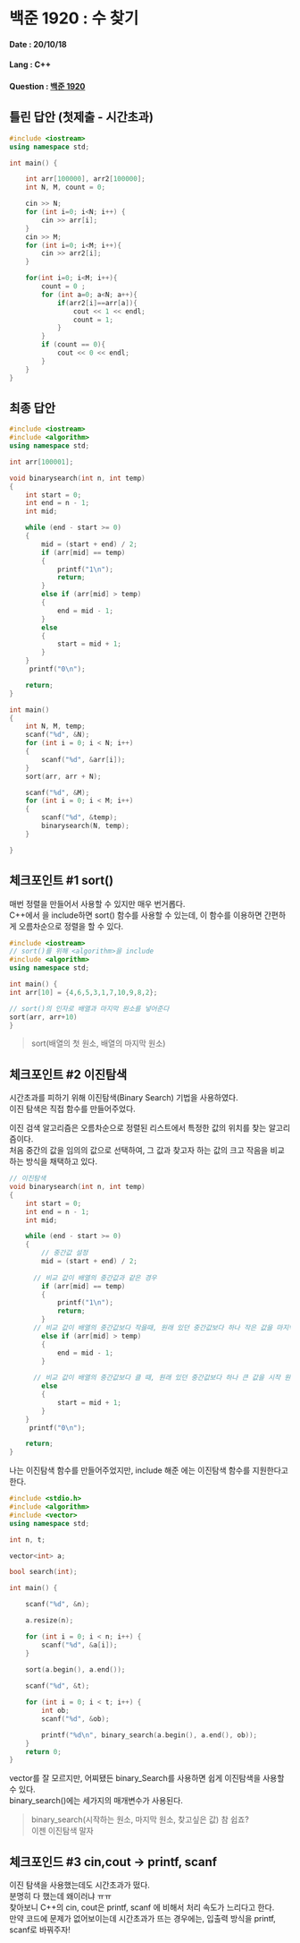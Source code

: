 # 백준 1920 : 수 찾기

#### Date : 20/10/18

#### Lang : C++ 

#### Question : [백준 1920](https://www.acmicpc.net/problem/1920)

## 틀린 답안 (첫제출 - 시간초과)

```C++
#include <iostream>
using namespace std;

int main() {

    int arr[100000], arr2[100000];
    int N, M, count = 0;

    cin >> N;
    for (int i=0; i<N; i++) {
        cin >> arr[i];
    }
    cin >> M;
    for (int i=0; i<M; i++){
        cin >> arr2[i];
    }

    for(int i=0; i<M; i++){
        count = 0 ;
        for (int a=0; a<N; a++){
            if(arr2[i]==arr[a]){
                cout << 1 << endl;
                count = 1;
            }
        }
        if (count == 0){
            cout << 0 << endl;
        }
    }
}
```
## 최종 답안
```C++
#include <iostream>
#include <algorithm>
using namespace std;

int arr[100001];

void binarysearch(int n, int temp)
{
    int start = 0;
    int end = n - 1;
    int mid;

    while (end - start >= 0)
    {
        mid = (start + end) / 2;
        if (arr[mid] == temp)
        {
            printf("1\n");
            return;
        }
        else if (arr[mid] > temp)
        {
            end = mid - 1;
        }
        else
        {
            start = mid + 1;
        }
    }
     printf("0\n");

    return;
}

int main()
{
    int N, M, temp;
    scanf("%d", &N);
    for (int i = 0; i < N; i++)
    {
        scanf("%d", &arr[i]);
    }
    sort(arr, arr + N);

    scanf("%d", &M);
    for (int i = 0; i < M; i++)
    {
        scanf("%d", &temp);
        binarysearch(N, temp);
    }

}


```



## 체크포인트 #1 sort()

매번 정렬을 만들어서 사용할 수 있지만 매우 번거롭다.   
C++에서 <algorithm>을 include하면 sort() 함수를 사용할 수 있는데, 이 함수를 이용하면 간편하게 오름차순으로 정렬을 할 수 있다.   

```C++
#include <iostream> 
// sort()를 위해 <algorithm>을 include
#include <algorithm>
using namespace std;

int main() {
int arr[10] = {4,6,5,3,1,7,10,9,8,2};

// sort()의 인자로 배열과 마지막 원소를 넣어준다
sort(arr, arr+10)
}
```

> sort(배열의 첫 원소, 배열의 마지막 원소)



## 체크포인트 #2 이진탐색  

시간초과를 피하기 위해 이진탐색(Binary Search) 기법을 사용하였다.  
이진 탐색은 직접 함수를 만들어주었다.  

이진 검색 알고리즘은 오름차순으로 정렬된 리스트에서 특정한 값의 위치를 찾는 알고리즘이다.  
처음 중간의 값을 임의의 값으로 선택하여, 그 값과 찾고자 하는 값의 크고 작음을 비교하는 방식을 채택하고 있다.  

```C++
// 이진탐색
void binarysearch(int n, int temp)
{
    int start = 0;
    int end = n - 1;
    int mid;

    while (end - start >= 0)
    {
      	// 중간값 설정
        mid = (start + end) / 2;
      
      // 비교 값이 배열의 중간값과 같은 경우
        if (arr[mid] == temp)
        {
            printf("1\n");
            return;
        }
      // 비교 값이 배열의 중간값보다 작을때, 원래 있던 중간값보다 하나 작은 값을 마지막 원소로 지정해준다.
        else if (arr[mid] > temp)
        {
            end = mid - 1;
        }
      
      // 비교 값이 배열의 중간값보다 클 때, 원래 있던 중간값보다 하나 큰 값을 시작 원소로 지정해준다.
        else
        {
            start = mid + 1;
        }
    }
     printf("0\n");

    return;
}
```

나는 이진탐색 함수를 만들어주었지만, include 해준 <algorithm>에는  이진탐색 함수를 지원한다고 한다.  
```c++
#include <stdio.h>
#include <algorithm>
#include <vector>
using namespace std;

int n, t;

vector<int> a;

bool search(int);

int main() {

	scanf("%d", &n);

	a.resize(n);

	for (int i = 0; i < n; i++) {
		scanf("%d", &a[i]);
	}
    
	sort(a.begin(), a.end());

	scanf("%d", &t);

	for (int i = 0; i < t; i++) {
		int ob;
		scanf("%d", &ob);

		printf("%d\n", binary_search(a.begin(), a.end(), ob));
	}
	return 0;
}
```
vector를 잘 모르지만,  어찌됐든 binary_Search를 사용하면 쉽게 이진탐색을 사용할 수 있다.    
binary_search()에는 세가지의 매개변수가 사용된다.
> binary_search(시작하는 원소,  마지막 원소, 찾고싶은 값)
참 쉽죠?  
이젠 이진탐색 말자  

## 체크포인드 #3 cin,cout -> printf, scanf
이진 탐색을 사용했는데도 시간초과가 떴다.  
분명히 다 했는데 왜이러냐 ㅠㅠ  
찾아보니 C++의 cin, cout은 printf, scanf 에 비해서 처리 속도가 느리다고 한다.  
만약 코드에 문제가 없어보이는데 시간초과가 뜨는 경우에는, 입출력 방식을 printf, scanf로 바꿔주자!    




